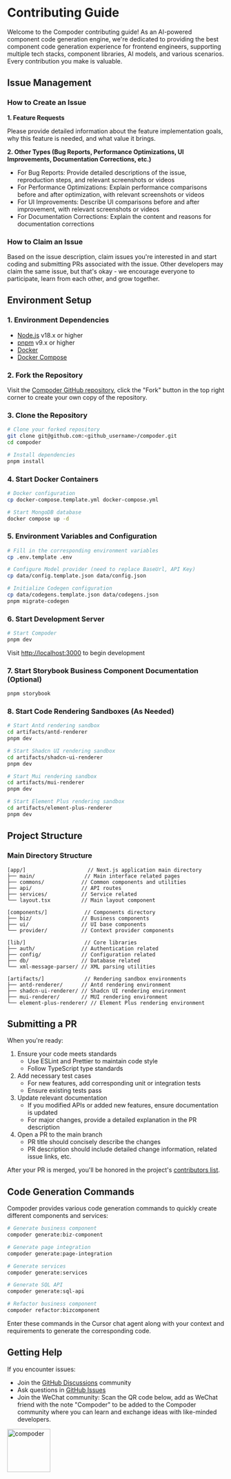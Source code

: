 # Contributing Guide

Welcome to the Compoder contributing guide! As an AI-powered component code generation engine, we're dedicated to providing the best component code generation experience for frontend engineers, supporting multiple tech stacks, component libraries, AI models, and various scenarios. Every contribution you make is valuable.

## Issue Management

### How to Create an Issue

**1. Feature Requests**

Please provide detailed information about the feature implementation goals, why this feature is needed, and what value it brings.

**2. Other Types (Bug Reports, Performance Optimizations, UI Improvements, Documentation Corrections, etc.)**

- For Bug Reports: Provide detailed descriptions of the issue, reproduction steps, and relevant screenshots or videos
- For Performance Optimizations: Explain performance comparisons before and after optimization, with relevant screenshots or videos
- For UI Improvements: Describe UI comparisons before and after improvement, with relevant screenshots or videos
- For Documentation Corrections: Explain the content and reasons for documentation corrections

### How to Claim an Issue

Based on the issue description, claim issues you're interested in and start coding and submitting PRs associated with the issue. Other developers may claim the same issue, but that's okay - we encourage everyone to participate, learn from each other, and grow together.

## Environment Setup

### 1. Environment Dependencies

- [Node.js](https://nodejs.org/) v18.x or higher
- [pnpm](https://pnpm.io/) v9.x or higher
- [Docker](https://www.docker.com/products/docker-desktop/)
- [Docker Compose](https://docs.docker.com/compose/install/)

### 2. Fork the Repository

Visit the [Compoder GitHub repository](https://github.com/IamLiuLv/compoder), click the "Fork" button in the top right corner to create your own copy of the repository.

### 3. Clone the Repository

```bash
# Clone your forked repository
git clone git@github.com:<github_username>/compoder.git
cd compoder

# Install dependencies
pnpm install
```

### 4. Start Docker Containers

```bash
# Docker configuration
cp docker-compose.template.yml docker-compose.yml

# Start MongoDB database
docker compose up -d
```

### 5. Environment Variables and Configuration

```bash
# Fill in the corresponding environment variables
cp .env.template .env

# Configure Model provider (need to replace BaseUrl, API Key)
cp data/config.template.json data/config.json

# Initialize Codegen configuration
cp data/codegens.template.json data/codegens.json
pnpm migrate-codegen
```

### 6. Start Development Server

```bash
# Start Compoder
pnpm dev
```

Visit [http://localhost:3000](http://localhost:3000/) to begin development

### 7. Start Storybook Business Component Documentation (Optional)

```bash
pnpm storybook
```

### 8. Start Code Rendering Sandboxes (As Needed)

```bash
# Start Antd rendering sandbox
cd artifacts/antd-renderer
pnpm dev

# Start Shadcn UI rendering sandbox
cd artifacts/shadcn-ui-renderer
pnpm dev

# Start Mui rendering sandbox
cd artifacts/mui-renderer
pnpm dev

# Start Element Plus rendering sandbox
cd artifacts/element-plus-renderer
pnpm dev
```

## Project Structure

### Main Directory Structure

```text
[app/]                    // Next.js application main directory
├── main/                // Main interface related pages
├── commons/            // Common components and utilities
├── api/                // API routes
├── services/           // Service related
└── layout.tsx          // Main layout component

[components/]            // Components directory
├── biz/                // Business components
├── ui/                 // UI base components
└── provider/           // Context provider components

[lib/]                   // Core libraries
├── auth/               // Authentication related
├── config/             // Configuration related
├── db/                 // Database related
└── xml-message-parser/ // XML parsing utilities

[artifacts/]             // Rendering sandbox environments
├── antd-renderer/      // Antd rendering environment
├── shadcn-ui-renderer/ // Shadcn UI rendering environment
├── mui-renderer/       // MUI rendering environment
└── element-plus-renderer/ // Element Plus rendering environment
```

## Submitting a PR

When you're ready:

1. Ensure your code meets standards
   - Use ESLint and Prettier to maintain code style
   - Follow TypeScript type standards
2. Add necessary test cases
   - For new features, add corresponding unit or integration tests
   - Ensure existing tests pass
3. Update relevant documentation
   - If you modified APIs or added new features, ensure documentation is updated
   - For major changes, provide a detailed explanation in the PR description
4. Open a PR to the main branch
   - PR title should concisely describe the changes
   - PR description should include detailed change information, related issue links, etc.

After your PR is merged, you'll be honored in the project's [contributors list](https://github.com/IamLiuLv/compoder/graphs/contributors).

## Code Generation Commands

Compoder provides various code generation commands to quickly create different components and services:

```bash
# Generate business component
compoder generate:biz-component

# Generate page integration
compoder generate:page-integration

# Generate services
compoder generate:services

# Generate SQL API
compoder generate:sql-api

# Refactor business component
compoder refactor:bizcomponent
```

Enter these commands in the Cursor chat agent along with your context and requirements to generate the corresponding code.

## Getting Help

If you encounter issues:

- Join the [GitHub Discussions](https://github.com/IamLiuLv/compoder/discussions) community
- Ask questions in [GitHub Issues](https://github.com/IamLiuLv/compoder/issues)
- Join the WeChat community: Scan the QR code below, add as WeChat friend with the note "Compoder" to be added to the Compoder community where you can learn and exchange ideas with like-minded developers.

<img src="./assets/wechat.png" alt="compoder" width="100px">

